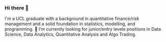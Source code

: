 ### Hi there 👋

I'm a UCL graduate with a background in quantitative finance/risk management and a solid foundation in statistics, modelling, and programming.
   🔭 I’m currently looking for junior/entry levele positions in Data Science, Data Analytics, Quantitative Analysis and Algo Trading. 

